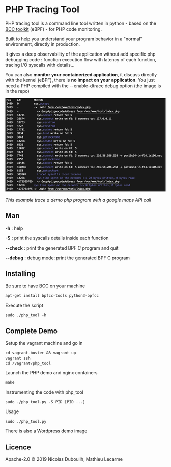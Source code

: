 # PHP Tracing Tool

PHP tracing tool is a command line tool written in python - based on the [BCC toolkit](https://github.com/iovisor/bcc) (eBPF) - for PHP code monitoring.

Built to help you understand your program behavior in a "normal" environment, directly in production.

It gives a deep observability of the application without add specific php debugging code : function execution flow with latency of each function, tracing I/O syscalls with details...

You can also **monitor your containerized application**, it discuss directly with the kernel (eBPF), there is **no impact on your application**. You just need a PHP compiled with the --enable-dtrace debug option (the image is in the repo)

![screenshot](assets/screenshot1.png)

*This example trace a demo php program with a google maps API call*

## Man

**-h** : help

**-S** : print the syscalls details inside each function

**--check** : print the generated BPF C program and quit

**--debug** : debug mode: print the generated BPF C program

## Installing

Be sure to have BCC on your machine

	apt-get install bpfcc-tools python3-bpfcc

Execute the script

	sudo ./php_tool -h

## Complete Demo

Setup the vagrant machine and go in

	cd vagrant-buster && vagrant up
	vagrant ssh
	cd /vagrant/php_tool

Launch the PHP demo and nginx containers

	make

Instrumenting the code with php_tool

	sudo ./php_tool.py -S PID [PID ...]

Usage

	sudo ./php_tool.py

There is also a Wordpress demo image

## Licence

Apache-2.0 © 2019 Nicolas Dubouilh, Mathieu Lecarme
